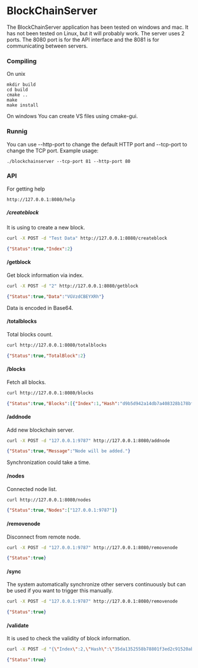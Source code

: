 # BlockChainServer

The BlockChainServer application has been tested on windows and mac. It has not been tested on Linux, but it will probably work. The server uses 2 ports. The 8080 port is for the API interface and the 8081 is for communicating between servers.

### Compiling
On unix
```
mkdir build
cd build
cmake ..
make
make install
```
On windows
You can create VS files using cmake-gui.

### Runnig
You can use --http-port to change the default HTTP port and --tcp-port to change the TCP port. Example usage:
```
./blockchainserver --tcp-port 81 --http-port 80
```

### API
For getting help 
```
http://127.0.0.1:8080/help 
```

##### /createblock
It is using to create a new block.
```sh
curl -X POST -d "Test Data" http://127.0.0.1:8080/createblock
```
```json
{"Status":true,"Index":2}
```

#### /getblock
Get block information via index.
```sh
curl -X POST -d "2" http://127.0.0.1:8080/getblock
```
```json
{"Status":true,"Data":"VGVzdCBEYXRh"}
```
Data is encoded in Base64.

#### /totalblocks
Total blocks count.
```sh
curl http://127.0.0.1:8080/totalblocks
```
```json
{"Status":true,"TotalBlock":2}
```

#### /blocks
Fetch all blocks.
```sh
curl http://127.0.0.1:8080/blocks
```
```json
{"Status":true,"Blocks":[{"Index":1,"Hash":"d9b5d942a14db7a408328b178bfb531b508b322a08264cbf189c008947512634","PreviousHash":"8bb60170a7a13686c3c651dac9038ce96eed1ff208cd5e29b4b16bbfec5c9c20","TimeStamp":1508090809,"Nonce":0,"Data":"R2VuZXNpcyBibG9jaw=="},{"Index":2,"Hash":"35da1352558b78801f3ed2c91520ab2bffac7fceaf3338b2c767f2a463aab3ec","PreviousHash":"d9b5d942a14db7a408328b178bfb531b508b322a08264cbf189c008947512634","TimeStamp":1508236436,"Nonce":0,"Data":"VGVzdCBEYXRh"}]}
```

#### /addnode
Add new blockchain server.
```sh
curl -X POST -d "127.0.0.1:9787" http://127.0.0.1:8080/addnode
```
```json
{"Status":true,"Message":"Node will be added."}
```
Synchronization could take a time. 

#### /nodes
Connected node list.
```sh
curl http://127.0.0.1:8080/nodes
```
```json
{"Status":true,"Nodes":["127.0.0.1:9787"]}
```

#### /removenode
Disconnect from remote node.
```sh
curl -X POST -d "127.0.0.1:9787" http://127.0.0.1:8080/removenode
```
```json
{"Status":true}
```

#### /sync
The system automatically synchronize other servers continuously but can be used if you want to trigger this manually.
```sh
curl -X POST -d "127.0.0.1:9787" http://127.0.0.1:8080/removenode
```
```json
{"Status":true}
```

#### /validate
It is used to check the validity of block information.
```sh
curl -X POST -d "{\"Index\":2,\"Hash\":\"35da1352558b78801f3ed2c91520ab2bffac7fceaf3338b2c767f2a463aab3ec\",\"PreviousHash\":\"d9b5d942a14db7a408328b178bfb531b508b322a08264cbf189c008947512634\",\"TimeStamp\":1508236436,\"Nonce\":0}" http://127.0.0.1:8080/validate
```
```json
{"Status":true}
```
